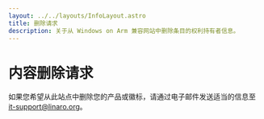 ```yaml
---
layout: ../../layouts/InfoLayout.astro
title: 删除请求
description: 关于从 Windows on Arm 兼容网站中删除条目的权利持有者信息。
---
```


# 内容删除请求

如果您希望从此站点中删除您的产品或徽标，请通过电子邮件发送适当的信息至 [it-support@linaro.org](mailto:it-support@linaro.org)。
